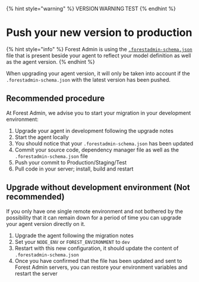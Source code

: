 {% hint style="warning" %}
VERSION WARNING TEST
{% endhint %}

# Push your new version to production

{% hint style="info" %}
Forest Admin is using the [`.forestadmin-schema.json`](https://docs.forestadmin.com/developer-guide-agents-nodejs/under-the-hood/forestadmin-schema) file that is present beside your agent to reflect your model definition as well as the agent version.
{% endhint %}


When upgrading your agent version, it will only be taken into account if the `.forestadmin-schema.json` with the latest version has been pushed.

## Recommended procedure

At Forest Admin, we advise you to start your migration in your development environment:

1. Upgrade your agent in development following the upgrade notes
2. Start the agent locally
3. You should notice that your `.forestadmin-schema.json` has been updated
4. Commit your source code, dependency manager file as well as the `.forestadmin-schema.json` file
5. Push your commit to Production/Staging/Test
6. Pull code in your server; install, build and restart


## Upgrade without development environment (Not recommended)

If you only have one single remote environment and not bothered by the possibility that it can remain down for a period of time you can upgrade your agent version directly on it.

1. Upgrade the agent following the migration notes
2. Set your `NODE_ENV` or `FOREST_ENVIRONMENT` to `dev`
3. Restart with this new configuration, it should update the content of `.forestadmin-schema.json`
4. Once you have confirmed that the file has been updated and sent to Forest Admin servers, you can restore your environment variables and restart the server

